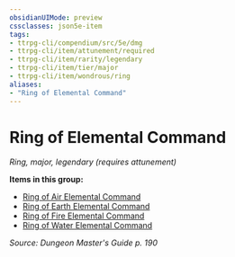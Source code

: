 ```yaml
---
obsidianUIMode: preview
cssclasses: json5e-item
tags:
- ttrpg-cli/compendium/src/5e/dmg
- ttrpg-cli/item/attunement/required
- ttrpg-cli/item/rarity/legendary
- ttrpg-cli/item/tier/major
- ttrpg-cli/item/wondrous/ring
aliases: 
- "Ring of Elemental Command"
---
```

# Ring of Elemental Command
*Ring, major, legendary (requires attunement)*  



**Items in this group:**

- [Ring of Air Elemental Command](3-Mechanics/CLI/items/ring-of-air-elemental-command.md)
- [Ring of Earth Elemental Command](3-Mechanics/CLI/items/ring-of-earth-elemental-command.md)
- [Ring of Fire Elemental Command](3-Mechanics/CLI/items/ring-of-fire-elemental-command.md)
- [Ring of Water Elemental Command](3-Mechanics/CLI/items/ring-of-water-elemental-command.md)

*Source: Dungeon Master's Guide p. 190*